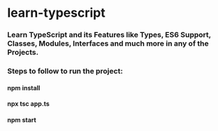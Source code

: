 # learn-typescript
### Learn TypeScript and its Features like Types, ES6 Support, Classes, Modules, Interfaces and much more in any of the Projects.

### Steps to follow to run the project:
#### npm install
#### npx tsc app.ts
#### npm start